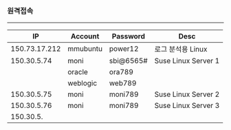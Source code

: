 ### 원격접속

---

| IP            | Account  | Password  | Desc                |
| ------------- | -------- | --------- | ------------------- |
| 150.73.17.212 | mmubuntu | power12   | 로그 분석용 Linux   |
| 150.30.5.74   | moni     | sbi@6565# | Suse Linux Server 1 |
|               | oracle   | ora789    |                     |
|               | weblogic | web789    |                     |
| 150.30.5.75   | moni     | moni789   | Suse Linux Server 2 |
| 150.30.5.76   | moni     | moni789   | Suse Linux Server 3 |
| 150.30.5.     |          |           |                     |

